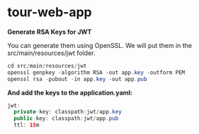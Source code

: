 # tour-web-app

**Generate RSA Keys for JWT**

You can generate them using OpenSSL. We will put them in the src/main/resources/jwt folder.

```java
cd src/main/resources/jwt
openssl genpkey -algorithm RSA -out app.key -outform PEM
openssl rsa -pubout -in app.key -out app.pub
```

**And add the keys to the application.yaml:**

```java
jwt:
  private-key: classpath:jwt/app.key
  public-key: classpath:jwt/app.pub
  ttl: 15m
```
